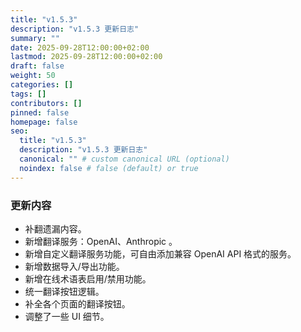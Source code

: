 ```yaml
---
title: "v1.5.3"
description: "v1.5.3 更新日志"
summary: ""
date: 2025-09-28T12:00:00+02:00
lastmod: 2025-09-28T12:00:00+02:00
draft: false
weight: 50
categories: []
tags: []
contributors: []
pinned: false
homepage: false
seo:
  title: "v1.5.3"
  description: "v1.5.3 更新日志"
  canonical: "" # custom canonical URL (optional)
  noindex: false # false (default) or true
---
```


### 更新内容

- 补翻遗漏内容。
- 新增翻译服务：OpenAI、Anthropic 。
- 新增自定义翻译服务功能，可自由添加兼容 OpenAI API 格式的服务。
- 新增数据导入/导出功能。
- 新增在线术语表启用/禁用功能。
- 统一翻译按钮逻辑。
- 补全各个页面的翻译按钮。
- 调整了一些 UI 细节。
